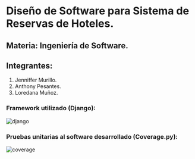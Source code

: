 
# Diseño de Software para Sistema de Reservas de Hoteles.
## Materia: Ingeniería de Software.
## Integrantes:
1. Jenniffer Murillo.
2. Anthony Pesantes.
3. Loredana Muñoz.

### Framework utilizado (Django):
![django](https://github.com/user-attachments/assets/2b5c3f0c-9dfb-4d1f-b246-74d94756bc82)

### Pruebas unitarias al software desarrollado (Coverage.py):
![coverage](https://github.com/user-attachments/assets/17d933d4-5379-4511-b17d-7941bcfc77d7)



